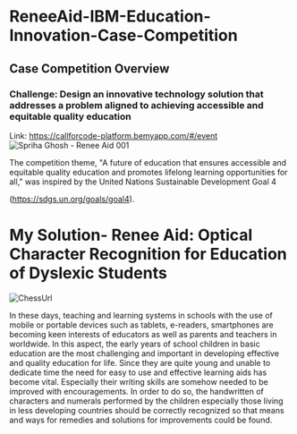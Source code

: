 # ReneeAid-IBM-Education-Innovation-Case-Competition
## Case Competition Overview
### Challenge: Design an innovative technology solution that addresses a problem aligned to achieving accessible and equitable quality education
Link: https://callforcode-platform.bemyapp.com/#/event
![Spriha Ghosh - Renee Aid 001](https://user-images.githubusercontent.com/73738414/145506291-2108c9e0-37f9-43a8-aa98-ab94e70bdfd5.jpeg)


The competition theme, "A future of education that ensures accessible and equitable quality education and promotes lifelong learning opportunities for all," was inspired by the United Nations Sustainable Development Goal 4

(https://sdgs.un.org/goals/goal4).

# My Solution- Renee Aid: Optical Character Recognition for Education of Dyslexic Students

![ChessUrl](https://cdn.dribbble.com/users/1681709/screenshots/4735856/gif.gif "chess")

In these days, teaching and learning systems in schools with the use of mobile or portable devices such as tablets, e-readers, smartphones are becoming keen interests of educators as well as parents and teachers in worldwide. In this aspect, the early years of school children in basic education are the most challenging and important in developing effective and quality education for life. Since they are quite young and unable to dedicate time the need for easy to use and effective learning aids has become vital. Especially their writing skills are somehow needed to be improved with encouragements. In order to do so, the handwritten of characters and numerals performed by the children especially those living in less developing countries should be correctly recognized so that means and ways for remedies and solutions for improvements could be found.


